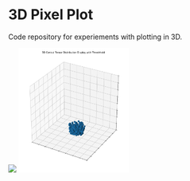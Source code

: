 # 3D Pixel Plot

Code repository for experiements with plotting in 3D.

<img src="https://github.com/cgrundman/3d-pixel-plot/blob/main/plots/angle.gif" height=250/> <img src="https://github.com/cgrundman/3d-pixel-plot/blob/main/plots/threshhold.gif" height=250/>
